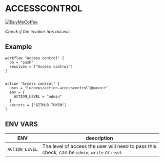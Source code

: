 # ACCESSCONTROL

[![BuyMeCoffee][buymecoffeebedge]][buymecoffee]

_Check if the invoker has access._

## Example

```
workflow "Access control" {
  on = "push"
  resolves = ["Access control"]
}


action "Access control" {
  uses = "ludeeus/action-accesscontroll@master"
  env = {
    ACTION_LEVEL = "admin"
  }
  secrets = ["GITHUB_TOKEN"]
}
```

## ENV VARS

ENV | description
-- | --
`ACTION_LEVEL` | The level of access the user will need to pass this check, can be `admin`, `write` or `read`.

[buymecoffee]: https://www.buymeacoffee.com/ludeeus
[buymecoffeebedge]: https://camo.githubusercontent.com/cd005dca0ef55d7725912ec03a936d3a7c8de5b5/68747470733a2f2f696d672e736869656c64732e696f2f62616467652f6275792532306d6525323061253230636f666665652d646f6e6174652d79656c6c6f772e737667
